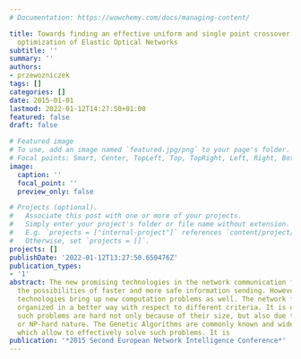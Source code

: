 ```yaml
---
# Documentation: https://wowchemy.com/docs/managing-content/

title: Towards finding an effective uniform and single point crossover balance for
  optimization of Elastic Optical Networks
subtitle: ''
summary: ''
authors:
- przewozniczek
tags: []
categories: []
date: 2015-01-01
lastmod: 2022-01-12T14:27:50+01:00
featured: false
draft: false

# Featured image
# To use, add an image named `featured.jpg/png` to your page's folder.
# Focal points: Smart, Center, TopLeft, Top, TopRight, Left, Right, BottomLeft, Bottom, BottomRight.
image:
  caption: ''
  focal_point: ''
  preview_only: false

# Projects (optional).
#   Associate this post with one or more of your projects.
#   Simply enter your project's folder or file name without extension.
#   E.g. `projects = ["internal-project"]` references `content/project/deep-learning/index.md`.
#   Otherwise, set `projects = []`.
projects: []
publishDate: '2022-01-12T13:27:50.650476Z'
publication_types:
- '1'
abstract: The new promising technologies in the network communication field bring
  the possibilities of faster and more safe information sending. However, the new
  technologies bring up new computation problems as well. The network flow may be
  organized in a better way with respect to different criteria. It is common that
  such problems are hard not only because of their size, but also due to their NP-complete
  or NP-hard nature. The Genetic Algorithms are commonly known and widely used tools,
  which allow to effectively solve such problems. It is
publication: '*2015 Second European Network Intelligence Conference*'
---
```

